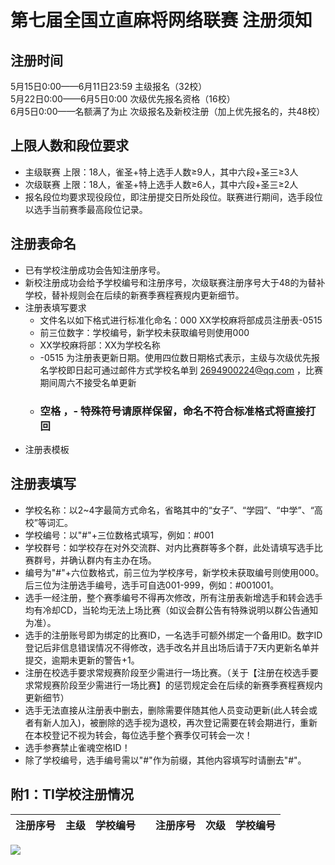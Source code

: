 # 第七届全国立直麻将网络联赛 注册须知  
  
## 注册时间 
5月15日0:00——6月11日23:59   主级报名（32校）  
5月22日0:00——6月5日0:00   次级优先报名资格（16校）  
6月5日0:00——名额满了为止   次级报名及新校注册（加上优先报名的，共48校）  
  
## 上限人数和段位要求
- 主级联赛 上限：18人，雀圣+特上选手人数≥9人，其中六段+圣三≥3人  
- 次级联赛 上限：18人，雀圣+特上选手人数≥6人，其中六段+圣三≥2人  
- 报名段位均要求现役段位，即注册提交日所处段位。联赛进行期间，选手段位以选手当前赛季最高段位记录。

## 注册表命名
- 已有学校注册成功会告知注册序号。
- 新校注册成功会给予学校编号和注册序号，次级联赛注册序号大于48的为替补学校，替补规则会在后续的新赛季赛程赛规内更新细节。
- 注册表填写要求
    - 文件名以如下格式进行标准化命名：000 XX学校麻将部成员注册表-0515
    - 前三位数字：学校编号，新学校未获取编号则使用000
    - XX学校麻将部：XX为学校名称
    - -0515 为注册表更新日期。使用四位数日期格式表示，主级与次级优先报名学校即日起可通过邮件方式学校名单到 2694900224@qq.com ，比赛期间周六不接受名单更新
    - ### 空格 ，- 特殊符号请原样保留，命名不符合标准格式将直接打回
- 注册表模板 

## 注册表填写
- 学校名称：以2~4字最简方式命名，省略其中的“女子”、“学园”、“中学”、“高校”等词汇。
- 学校编号：以"#"+三位数格式填写，例如：#001
- 学校群号：如学校存在对外交流群、对内比赛群等多个群，此处请填写选手比赛群号，并确认群内有主办在场。
- 编号为"#"+六位数格式，前三位为学校序号，新学校未获取编号则使用000。后三位为注册选手编号，选手可自选001-999，例如：#001001。
- 选手一经注册，整个赛季编号不得再次修改，所有注册表新增选手和转会选手均有冷却CD，当轮均无法上场比赛（如议会群公告有特殊说明以群公告通知为准）。
- 选手的注册账号即为绑定的比赛ID，一名选手可额外绑定一个备用ID。数字ID登记后非信息错误情况不得修改，选手改名并且出场后请于7天内更新名单并提交，逾期未更新的警告+1。
- 注册在校选手要求常规赛阶段至少需进行一场比赛。（关于【注册在校选手要求常规赛阶段至少需进行一场比赛】的惩罚规定会在后续的新赛季赛程赛规内更新细节）  
- 选手无法直接从注册表中删去，删除需要伴随其他人员变动更新(此人转会或者有新人加入)，被删除的选手视为退校，再次登记需要在转会期进行，重新在本校登记不视为转会，每位选手整个赛季仅可转会一次！
- 选手参赛禁止雀魂空格ID！
- 除了学校编号，选手编号需以"#"作为前缀，其他内容填写时请删去"#"。

## 附1：TI学校注册情况
|注册序号|主级|学校编号||注册序号|次级|学校编号
|-|-|-|-|-|-|-

![](https://i.vgy.me/duvjfe.png)
